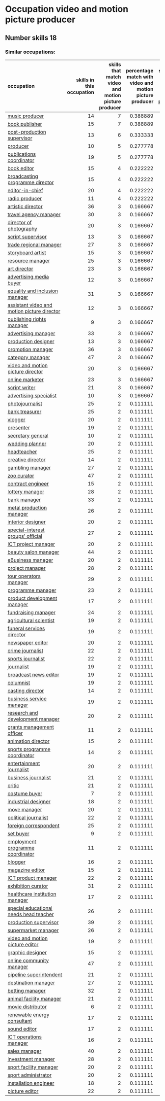 # Occupation video and motion picture producer
## Number skills 18
### Similar occupations:
| occupation                                                                                    |   skills in this occupation |   skills that match video and motion picture producer |   percentage match with video and motion picture producer |   skills not in video and motion picture producer |
|:----------------------------------------------------------------------------------------------|----------------------------:|------------------------------------------------------:|----------------------------------------------------------:|--------------------------------------------------:|
| [music producer](music_producer.md)                                                           |                          14 |                                                     7 |                                                  0.388889 |                                                 7 |
| [book publisher](book_publisher.md)                                                           |                          15 |                                                     7 |                                                  0.388889 |                                                 8 |
| [post-production supervisor](post-production_supervisor.md)                                   |                          13 |                                                     6 |                                                  0.333333 |                                                 7 |
| [producer](producer.md)                                                                       |                          10 |                                                     5 |                                                  0.277778 |                                                 5 |
| [publications coordinator](publications_coordinator.md)                                       |                          19 |                                                     5 |                                                  0.277778 |                                                14 |
| [book editor](book_editor.md)                                                                 |                          15 |                                                     4 |                                                  0.222222 |                                                11 |
| [broadcasting programme director](broadcasting_programme_director.md)                         |                          15 |                                                     4 |                                                  0.222222 |                                                11 |
| [editor-in-chief](editor-in-chief.md)                                                         |                          20 |                                                     4 |                                                  0.222222 |                                                16 |
| [radio producer](radio_producer.md)                                                           |                          11 |                                                     4 |                                                  0.222222 |                                                 7 |
| [artistic director](artistic_director.md)                                                     |                          36 |                                                     3 |                                                  0.166667 |                                                33 |
| [travel agency manager](travel_agency_manager.md)                                             |                          30 |                                                     3 |                                                  0.166667 |                                                27 |
| [director of photography](director_of_photography.md)                                         |                          20 |                                                     3 |                                                  0.166667 |                                                17 |
| [script supervisor](script_supervisor.md)                                                     |                          13 |                                                     3 |                                                  0.166667 |                                                10 |
| [trade regional manager](trade_regional_manager.md)                                           |                          27 |                                                     3 |                                                  0.166667 |                                                24 |
| [storyboard artist](storyboard_artist.md)                                                     |                          15 |                                                     3 |                                                  0.166667 |                                                12 |
| [resource manager](resource_manager.md)                                                       |                          25 |                                                     3 |                                                  0.166667 |                                                22 |
| [art director](art_director.md)                                                               |                          23 |                                                     3 |                                                  0.166667 |                                                20 |
| [advertising media buyer](advertising_media_buyer.md)                                         |                          12 |                                                     3 |                                                  0.166667 |                                                 9 |
| [equality and inclusion manager](equality_and_inclusion_manager.md)                           |                          31 |                                                     3 |                                                  0.166667 |                                                28 |
| [assistant video and motion picture director](assistant_video_and_motion_picture_director.md) |                          12 |                                                     3 |                                                  0.166667 |                                                 9 |
| [publishing rights manager](publishing_rights_manager.md)                                     |                           9 |                                                     3 |                                                  0.166667 |                                                 6 |
| [advertising manager](advertising_manager.md)                                                 |                          33 |                                                     3 |                                                  0.166667 |                                                30 |
| [production designer](production_designer.md)                                                 |                          13 |                                                     3 |                                                  0.166667 |                                                10 |
| [promotion manager](promotion_manager.md)                                                     |                          36 |                                                     3 |                                                  0.166667 |                                                33 |
| [category manager](category_manager.md)                                                       |                          47 |                                                     3 |                                                  0.166667 |                                                44 |
| [video and motion picture director](video_and_motion_picture_director.md)                     |                          20 |                                                     3 |                                                  0.166667 |                                                17 |
| [online marketer](online_marketer.md)                                                         |                          23 |                                                     3 |                                                  0.166667 |                                                20 |
| [script writer](script_writer.md)                                                             |                          21 |                                                     3 |                                                  0.166667 |                                                18 |
| [advertising specialist](advertising_specialist.md)                                           |                          10 |                                                     3 |                                                  0.166667 |                                                 7 |
| [photojournalist](photojournalist.md)                                                         |                          25 |                                                     2 |                                                  0.111111 |                                                23 |
| [bank treasurer](bank_treasurer.md)                                                           |                          25 |                                                     2 |                                                  0.111111 |                                                23 |
| [vlogger](vlogger.md)                                                                         |                          20 |                                                     2 |                                                  0.111111 |                                                18 |
| [presenter](presenter.md)                                                                     |                          19 |                                                     2 |                                                  0.111111 |                                                17 |
| [secretary general](secretary_general.md)                                                     |                          10 |                                                     2 |                                                  0.111111 |                                                 8 |
| [wedding planner](wedding_planner.md)                                                         |                          20 |                                                     2 |                                                  0.111111 |                                                18 |
| [headteacher](headteacher.md)                                                                 |                          25 |                                                     2 |                                                  0.111111 |                                                23 |
| [creative director](creative_director.md)                                                     |                          14 |                                                     2 |                                                  0.111111 |                                                12 |
| [gambling manager](gambling_manager.md)                                                       |                          27 |                                                     2 |                                                  0.111111 |                                                25 |
| [zoo curator](zoo_curator.md)                                                                 |                          47 |                                                     2 |                                                  0.111111 |                                                45 |
| [contract engineer](contract_engineer.md)                                                     |                          15 |                                                     2 |                                                  0.111111 |                                                13 |
| [lottery manager](lottery_manager.md)                                                         |                          28 |                                                     2 |                                                  0.111111 |                                                26 |
| [bank manager](bank_manager.md)                                                               |                          33 |                                                     2 |                                                  0.111111 |                                                31 |
| [metal production manager](metal_production_manager.md)                                       |                          26 |                                                     2 |                                                  0.111111 |                                                24 |
| [interior designer](interior_designer.md)                                                     |                          20 |                                                     2 |                                                  0.111111 |                                                18 |
| [special-interest groups' official](special-interest_groups'_official.md)                     |                          27 |                                                     2 |                                                  0.111111 |                                                25 |
| [ICT project manager](ICT_project_manager.md)                                                 |                          20 |                                                     2 |                                                  0.111111 |                                                18 |
| [beauty salon manager](beauty_salon_manager.md)                                               |                          44 |                                                     2 |                                                  0.111111 |                                                42 |
| [eBusiness manager](eBusiness_manager.md)                                                     |                          20 |                                                     2 |                                                  0.111111 |                                                18 |
| [project manager](project_manager.md)                                                         |                          28 |                                                     2 |                                                  0.111111 |                                                26 |
| [tour operators manager](tour_operators_manager.md)                                           |                          29 |                                                     2 |                                                  0.111111 |                                                27 |
| [programme manager](programme_manager.md)                                                     |                          23 |                                                     2 |                                                  0.111111 |                                                21 |
| [product development manager](product_development_manager.md)                                 |                          17 |                                                     2 |                                                  0.111111 |                                                15 |
| [fundraising manager](fundraising_manager.md)                                                 |                          24 |                                                     2 |                                                  0.111111 |                                                22 |
| [agricultural scientist](agricultural_scientist.md)                                           |                          19 |                                                     2 |                                                  0.111111 |                                                17 |
| [funeral services director](funeral_services_director.md)                                     |                          19 |                                                     2 |                                                  0.111111 |                                                17 |
| [newspaper editor](newspaper_editor.md)                                                       |                          20 |                                                     2 |                                                  0.111111 |                                                18 |
| [crime journalist](crime_journalist.md)                                                       |                          22 |                                                     2 |                                                  0.111111 |                                                20 |
| [sports journalist](sports_journalist.md)                                                     |                          22 |                                                     2 |                                                  0.111111 |                                                20 |
| [journalist](journalist.md)                                                                   |                          19 |                                                     2 |                                                  0.111111 |                                                17 |
| [broadcast news editor](broadcast_news_editor.md)                                             |                          19 |                                                     2 |                                                  0.111111 |                                                17 |
| [columnist](columnist.md)                                                                     |                          19 |                                                     2 |                                                  0.111111 |                                                17 |
| [casting director](casting_director.md)                                                       |                          14 |                                                     2 |                                                  0.111111 |                                                12 |
| [business service manager](business_service_manager.md)                                       |                          19 |                                                     2 |                                                  0.111111 |                                                17 |
| [research and development manager](research_and_development_manager.md)                       |                          20 |                                                     2 |                                                  0.111111 |                                                18 |
| [grants management officer](grants_management_officer.md)                                     |                          11 |                                                     2 |                                                  0.111111 |                                                 9 |
| [animation director](animation_director.md)                                                   |                          15 |                                                     2 |                                                  0.111111 |                                                13 |
| [sports programme coordinator](sports_programme_coordinator.md)                               |                          14 |                                                     2 |                                                  0.111111 |                                                12 |
| [entertainment journalist](entertainment_journalist.md)                                       |                          20 |                                                     2 |                                                  0.111111 |                                                18 |
| [business journalist](business_journalist.md)                                                 |                          21 |                                                     2 |                                                  0.111111 |                                                19 |
| [critic](critic.md)                                                                           |                          21 |                                                     2 |                                                  0.111111 |                                                19 |
| [costume buyer](costume_buyer.md)                                                             |                           7 |                                                     2 |                                                  0.111111 |                                                 5 |
| [industrial designer](industrial_designer.md)                                                 |                          18 |                                                     2 |                                                  0.111111 |                                                16 |
| [move manager](move_manager.md)                                                               |                          20 |                                                     2 |                                                  0.111111 |                                                18 |
| [political journalist](political_journalist.md)                                               |                          22 |                                                     2 |                                                  0.111111 |                                                20 |
| [foreign correspondent](foreign_correspondent.md)                                             |                          25 |                                                     2 |                                                  0.111111 |                                                23 |
| [set buyer](set_buyer.md)                                                                     |                           9 |                                                     2 |                                                  0.111111 |                                                 7 |
| [employment programme coordinator](employment_programme_coordinator.md)                       |                          11 |                                                     2 |                                                  0.111111 |                                                 9 |
| [blogger](blogger.md)                                                                         |                          16 |                                                     2 |                                                  0.111111 |                                                14 |
| [magazine editor](magazine_editor.md)                                                         |                          15 |                                                     2 |                                                  0.111111 |                                                13 |
| [ICT product manager](ICT_product_manager.md)                                                 |                          22 |                                                     2 |                                                  0.111111 |                                                20 |
| [exhibition curator](exhibition_curator.md)                                                   |                          31 |                                                     2 |                                                  0.111111 |                                                29 |
| [healthcare institution manager](healthcare_institution_manager.md)                           |                          17 |                                                     2 |                                                  0.111111 |                                                15 |
| [special educational needs head teacher](special_educational_needs_head_teacher.md)           |                          26 |                                                     2 |                                                  0.111111 |                                                24 |
| [production supervisor](production_supervisor.md)                                             |                          39 |                                                     2 |                                                  0.111111 |                                                37 |
| [supermarket manager](supermarket_manager.md)                                                 |                          26 |                                                     2 |                                                  0.111111 |                                                24 |
| [video and motion picture editor](video_and_motion_picture_editor.md)                         |                          19 |                                                     2 |                                                  0.111111 |                                                17 |
| [graphic designer](graphic_designer.md)                                                       |                          15 |                                                     2 |                                                  0.111111 |                                                13 |
| [online community manager](online_community_manager.md)                                       |                          47 |                                                     2 |                                                  0.111111 |                                                45 |
| [pipeline superintendent](pipeline superintendent.md)                                         |                          21 |                                                     2 |                                                  0.111111 |                                                19 |
| [destination manager](destination_manager.md)                                                 |                          27 |                                                     2 |                                                  0.111111 |                                                25 |
| [betting manager](betting_manager.md)                                                         |                          32 |                                                     2 |                                                  0.111111 |                                                30 |
| [animal facility manager](animal_facility_manager.md)                                         |                          21 |                                                     2 |                                                  0.111111 |                                                19 |
| [movie distributor](movie_distributor.md)                                                     |                           6 |                                                     2 |                                                  0.111111 |                                                 4 |
| [renewable energy consultant](renewable_energy_consultant.md)                                 |                          17 |                                                     2 |                                                  0.111111 |                                                15 |
| [sound editor](sound_editor.md)                                                               |                          17 |                                                     2 |                                                  0.111111 |                                                15 |
| [ICT operations manager](ICT_operations_manager.md)                                           |                          16 |                                                     2 |                                                  0.111111 |                                                14 |
| [sales manager](sales_manager.md)                                                             |                          40 |                                                     2 |                                                  0.111111 |                                                38 |
| [investment manager](investment_manager.md)                                                   |                          28 |                                                     2 |                                                  0.111111 |                                                26 |
| [sport facility manager](sport_facility_manager.md)                                           |                          20 |                                                     2 |                                                  0.111111 |                                                18 |
| [sport administrator](sport_administrator.md)                                                 |                          20 |                                                     2 |                                                  0.111111 |                                                18 |
| [installation engineer](installation_engineer.md)                                             |                          18 |                                                     2 |                                                  0.111111 |                                                16 |
| [picture editor](picture_editor.md)                                                           |                          22 |                                                     2 |                                                  0.111111 |                                                20 |
